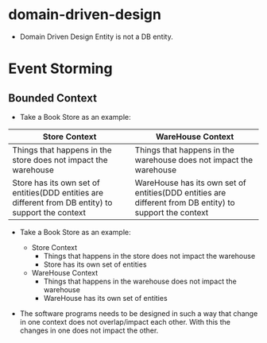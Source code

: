 # domain-driven-design

- Domain Driven Design Entity is not a DB entity.

# Event Storming

## Bounded Context

- Take a Book Store as an example:

| Store Context | WareHouse Context |
| --- | --- |
| Things that happens in the store does not impact the warehouse | Things that happens in the warehouse does not impact the warehouse |
| Store has its own set of entities(DDD entities are different from DB entity) to support the context| WareHouse has its own set of entities(DDD entities are different from DB entity) to support the context|

- Take a Book Store as an example:
  - Store Context
    - Things that happens in the store does not impact the warehouse
    - Store has its own set of entities
  - WareHouse Context
    - Things that happens in the warehouse does not impact the warehouse
    - WareHouse has its own set of entities

-   The software programs needs to be designed in such a way that change in one context does not overlap/impact each other. With this the changes in one does not impact the other.    
